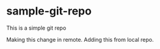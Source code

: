 # sample-git-repo
This is a simple git repo

Making this change in remote.
Adding this from local repo.